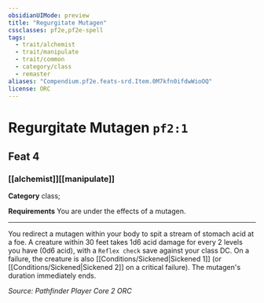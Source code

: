 ```yaml
---
obsidianUIMode: preview
title: "Regurgitate Mutagen"
cssclasses: pf2e,pf2e-spell
tags:
  - trait/alchemist
  - trait/manipulate
  - trait/common
  - category/class
  - remaster
aliases: "Compendium.pf2e.feats-srd.Item.0M7kfn0ifdwWioOQ"
license: ORC
---
```

# Regurgitate Mutagen `pf2:1`
## Feat 4
### [[alchemist]][[manipulate]]

**Category** class; 




**Requirements** You are under the effects of a mutagen.

* * *

You redirect a mutagen within your body to spit a stream of stomach acid at a foe. A creature within 30 feet takes 1d6 acid damage for every 2 levels you have (0d6 acid), with a `Reflex check` save against your class DC. On a failure, the creature is also [[Conditions/Sickened|Sickened 1]] (or [[Conditions/Sickened|Sickened 2]] on a critical failure). The mutagen's duration immediately ends.

*Source: Pathfinder Player Core 2*
*ORC*